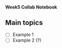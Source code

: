 #### Week5 Collab Notebook

Main topics
--------------------------------

- [ ] Example 1
- [ ] Example 2 (?)
